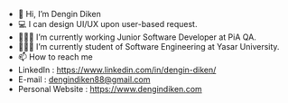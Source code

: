 - 👋 Hi, I’m Dengin Diken
- 💻 I can design UI/UX upon user-based request.
- 👨🏻‍💻 I’m currently working Junior Software Developer at PiA QA.
- 👨🏻‍🎓 I’m currently student of Software Engineering at Yasar University.
- 📫 How to reach me 
- LinkedIn  : https://www.linkedin.com/in/dengin-diken/
- E-mail    : dengindiken88@gmail.com
- Personal Website   :  https://www.dengindiken.com
